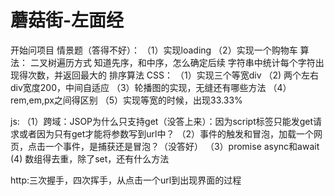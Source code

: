 # 蘑菇街-左面经

开始问项目
情景题（答得不好）：
（1）实现loading
（2）实现一个购物车
算法：
二叉树遍历方式
知道先序，和中序，怎么确定后续
字符串中统计每个字符出现得次数，并返回最大的
排序算法
CSS：
（1）实现三个等宽div
（2)  两个左右div宽度200，中间自适应
（3）轮播图的实现，无缝还有哪些方法
（4）rem,em,px之间得区别
（5）实现等宽的时候，出现33.33%

js:
（1）跨域：JSOP为什么只支持get（没答上来）：因为script标签只能发get请求或者因为只有get才能将参数写到url中？
（2）事件的触发和冒泡，加载一个网页，点击一个事件，是捕获还是冒泡？（没答好）
（3）promise async和await
  (4)  数组得去重，除了set，还有什么方法

http:三次握手，四次挥手，从点击一个url到出现界面的过程
